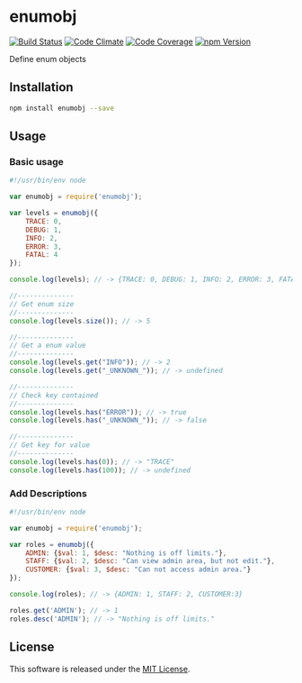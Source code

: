enumobj
==========

<!-- Badge Start -->
<a name="badges"></a>

[![Build Status][bd_travis_shield_url]][bd_travis_url]
[![Code Climate][bd_codeclimate_shield_url]][bd_codeclimate_url]
[![Code Coverage][bd_codeclimate_coverage_shield_url]][bd_codeclimate_url]
[![npm Version][bd_npm_shield_url]][bd_npm_url]

[bd_repo_url]: https://github.com/okunishinishi/node-enumobj
[bd_travis_url]: http://travis-ci.org/okunishinishi/node-enumobj
[bd_travis_shield_url]: http://img.shields.io/travis/okunishinishi/node-enumobj.svg?style=flat
[bd_license_url]: https://github.com/okunishinishi/node-enumobj/blob/master/LICENSE
[bd_codeclimate_url]: http://codeclimate.com/github/okunishinishi/node-enumobj
[bd_codeclimate_shield_url]: http://img.shields.io/codeclimate/github/okunishinishi/node-enumobj.svg?style=flat
[bd_codeclimate_coverage_shield_url]: http://img.shields.io/codeclimate/coverage/github/okunishinishi/node-enumobj.svg?style=flat
[bd_gemnasium_url]: https://gemnasium.com/okunishinishi/node-enumobj
[bd_gemnasium_shield_url]: https://gemnasium.com/okunishinishi/node-enumobj.svg
[bd_npm_url]: http://www.npmjs.org/package/enumobj
[bd_npm_shield_url]: http://img.shields.io/npm/v/enumobj.svg?style=flat

<!-- Badge End -->


<!-- Description Start -->
<a name="description"></a>

Define enum objects

<!-- Description End -->




<!-- Sections Start -->
<a name="sections"></a>

<!-- Section from "docs/readme/01.Installation.md.hbs" Start -->

<a name="section-docs-readme-01-installation-md"></a>
Installation
-----

```bash
npm install enumobj --save
```

<!-- Section from "docs/readme/01.Installation.md.hbs" End -->

<!-- Section from "docs/readme/02.Usage.md.hbs" Start -->

<a name="section-docs-readme-02-usage-md"></a>
Usage
-----

### Basic usage

```javascript
#!/usr/bin/env node

var enumobj = require('enumobj');

var levels = enumobj({
    TRACE: 0,
    DEBUG: 1,
    INFO: 2,
    ERROR: 3,
    FATAL: 4
});

console.log(levels); // -> {TRACE: 0, DEBUG: 1, INFO: 2, ERROR: 3, FATAL: 4}

//--------------
// Get enum size
//--------------
console.log(levels.size()); // -> 5

//--------------
// Get a enum value
//--------------
console.log(levels.get("INFO")); // -> 2
console.log(levels.get("_UNKNOWN_")); // -> undefined

//--------------
// Check key contained
//--------------
console.log(levels.has("ERROR")); // -> true
console.log(levels.has("_UNKNOWN_")); // -> false

//--------------
// Get key for value
//--------------
console.log(levels.has(0)); // -> "TRACE"
console.log(levels.has(100)); // -> undefined

```


### Add Descriptions

```javascript
#!/usr/bin/env node

var enumobj = require('enumobj');

var roles = enumobj({
    ADMIN: {$val: 1, $desc: "Nothing is off limits."},
    STAFF: {$val: 2, $desc: "Can view admin area, but not edit."},
    CUSTOMER: {$val: 3, $desc: "Can not access admin area."}
});

console.log(roles); // -> {ADMIN: 1, STAFF: 2, CUSTOMER:3}

roles.get('ADMIN'); // -> 1
roles.desc('ADMIN'); // -> "Nothing is off limits."
```

<!-- Section from "docs/readme/02.Usage.md.hbs" End -->


<!-- Sections Start -->


<!-- LICENSE Start -->
<a name="license"></a>

License
-------
This software is released under the [MIT License](https://github.com/okunishinishi/node-enumobj/blob/master/LICENSE).

<!-- LICENSE End -->


